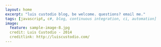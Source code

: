 ```yaml
---
layout: home
excerpt: "luis custodio blog, be welcome. questions? email me."
tags: [javascript, c#, blog, continuous integration, ci, automation]
image:
  feature: sample-image-8.jpg
  credit: Luis Custodio - 2014
  creditlink: http://luiscustodio.com/
---
```

